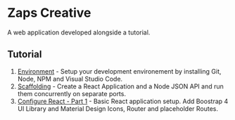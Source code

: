 # Zaps Creative
A web application developed alongside a tutorial.

## Tutorial

1. [Environment](https://github.com/matthewstewart/zapscreative/blob/master/walkthrough/1.environment.md) - Setup your development environement by installing Git, Node, NPM and Visual Studio Code.  
2. [Scaffolding](https://github.com/matthewstewart/zapscreative/blob/master/walkthrough/2.scaffolding.md) - Create a React Application and a Node JSON API and run them concurrently on separate ports.
3. [Configure React - Part 1]() - Basic React application setup. Add Boostrap 4 UI Library and Material Design Icons, Router and placeholder Routes.  
